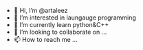 - 👋 Hi, I’m @artaleez
- 👀 I’m interested in laungauge programming
- 🌱 I’m currently learn python&C++
- 💞️ I’m looking to collaborate on ...
- 📫 How to reach me ...

<!---
artaleez/artaleez is a ✨ special ✨ repository because its `README.md` (this file) appears on your GitHub profile.
You can click the Preview link to take a look at your changes.
--->
